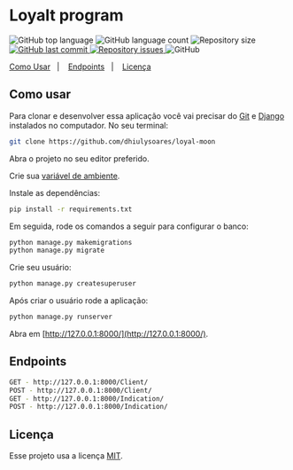 <h1>Loyalt program</h1>

<p>
  <img alt="GitHub top language" src="https://img.shields.io/github/languages/top/dhiulysoares/loyal-moon.svg">

  <img alt="GitHub language count" src="https://img.shields.io/github/languages/count/dhiulysoares/loyal-moon.svg">

  <img alt="Repository size" src="https://img.shields.io/github/repo-size/dhiulysoares/loyal-moon.svg">

  <a href="https://github.com/dhiulysoares/loyal-moon/commits/master">
    <img alt="GitHub last commit" src="https://img.shields.io/github/last-commit/dhiulysoares/loyal-moon.svg">
  </a>

  <a href="https://github.com/dhiulysoares/loyal-moon/issues">
    <img alt="Repository issues" src="https://img.shields.io/github/issues/dhiulysoares/loyal-moon.svg">
  </a>

  <img alt="GitHub" src="https://img.shields.io/github/license/dhiulysoares/loyal-moon.svg">
</p>

<p>
  <a href="#como-usar">Como Usar</a>&nbsp;&nbsp;&nbsp;|&nbsp;&nbsp;&nbsp;
  <a href="#endpoints">Endpoints</a>&nbsp;&nbsp;&nbsp;|&nbsp;&nbsp;&nbsp;
  <a href="#licença">Licença</a>
</p>

## Como usar

Para clonar e desenvolver essa aplicação você vai precisar do [Git](https://git-scm.com) e [Django](https://docs.djangoproject.com/en/3.2/topics/install/) instalados no computador. No seu terminal:

```bash
git clone https://github.com/dhiulysoares/loyal-moon
```

Abra o projeto no seu editor preferido.

Crie sua [variável de ambiente](https://docs.python.org/pt-br/3/library/venv.html).

Instale as dependências:

```bash
pip install -r requirements.txt
```

Em seguida, rode os comandos a seguir para configurar o banco:

```bash
python manage.py makemigrations
python manage.py migrate
```

Crie seu usuário:

```bash
python manage.py createsuperuser
```

Após criar o usuário rode a aplicação:

```bash
python manage.py runserver
```

Abra em [http://127.0.0.1:8000/](http://127.0.0.1:8000/).

## Endpoints


```bash
GET - http://127.0.0.1:8000/Client/
POST - http://127.0.0.1:8000/Client/
GET - http://127.0.0.1:8000/Indication/
POST - http://127.0.0.1:8000/Indication/
```

## Licença

Esse projeto usa a licença [MIT](https://github.com/dhiulysoares/loyal-moon/blob/master/LICENSE).
